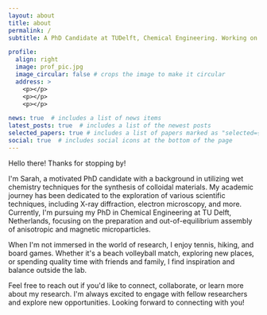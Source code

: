 ```yaml
---
layout: about
title: about
permalink: /
subtitle: A PhD Candidate at TUDelft, Chemical Engineering. Working on Soft Matter.

profile:
  align: right
  image: prof_pic.jpg
  image_circular: false # crops the image to make it circular
  address: >
    <p></p>
    <p></p>
    <p></p>

news: true  # includes a list of news items
latest_posts: true  # includes a list of the newest posts
selected_papers: true # includes a list of papers marked as "selected={true}"
social: true  # includes social icons at the bottom of the page
---
```


Hello there! Thanks for stopping by!

I'm Sarah, a motivated PhD candidate with a background in utilizing wet chemistry techniques for the synthesis of colloidal materials. My academic journey has been dedicated to the exploration of various scientific techniques, including X-ray diffraction, electron microscopy, and more. Currently, I'm pursuing my PhD in Chemical Engineering at TU Delft, Netherlands, focusing on the preparation and out-of-equilibrium assembly of anisotropic and magnetic microparticles.

When I'm not immersed in the world of research, I enjoy tennis, hiking, and board games. Whether it's a beach volleyball match, exploring new places, or spending quality time with friends and family, I find inspiration and balance outside the lab.

Feel free to reach out if you'd like to connect, collaborate, or learn more about my research. I'm always excited to engage with fellow researchers and explore new opportunities. Looking forward to connecting with you!